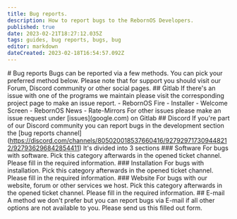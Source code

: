 ```yaml
---
title: Bug reports.
description: How to report bugs to the RebornOS Developers.
published: true
date: 2023-02-21T18:27:12.035Z
tags: guides, bug reports, bugs, bug
editor: markdown
dateCreated: 2023-02-18T16:54:57.092Z
---
```


\# Bug reports Bugs can be reported via a few methods. You can pick your preferred method below. Please note that for support you should visit our Forum, Discord community or other social pages. ## Gitlab If there's an issue with one of the programs we maintain please visit the corresponding project page to make an issue report. - RebornOS Fire - Installer - Welcome Screen - RebornOS News - Rate-Mirrors For other issues please make an issue request under \[issues\](google.com) on Gitlab ## Discord If you're part of our Discord community you can report bugs in the development section the \[bug reports channel\](https://discord.com/channels/805020018537660416/927929717309448212/927936296842854411) It's divided into 3 sections ### Software For bugs with software. Pick this category afterwards in the opened ticket channel. Please fill in the required information. ### Installation For bugs with installation. Pick this category afterwards in the opened ticket channel. Please fill in the required information. ### Website For bugs with our website, forum or other services we host. Pick this category afterwards in the opened ticket channel. Please fill in the required information. ## E-mail A method we don't prefer but you can report bugs via E-mail if all other options are not available to you. Please send us this filled out form.